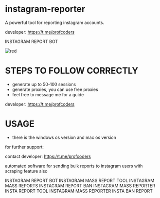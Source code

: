 # instagram-reporter
A powerful tool for reporting instagram accounts.

developer: https://t.me/profcoders

INSTAGRAM REPORT BOT

![red](https://github.com/user-attachments/assets/64fa7546-fdf0-414d-a4ba-6b45df0944be)


# STEPS TO FOLLOW CORRECTLY
- generate up to 50-100 sessions
- generate proxies, you can use free proxies
- feel free to message me for a guide

developer: https://t.me/profcoders

# USAGE
- there is the windows os version and mac os version

for further support:

contact developer: https://t.me/profcoders

automated software for sending bulk reports to instagram users with scraping feature also

INSTAGRAM REPORT BOT
INSTAGRAM MASS REPORT TOOL
INSTAGRAM MASS REPORTS
INSTAGRAM REPORT BAN
INSTAGRAM MASS REPORTER
INSTA REPORT TOOL
INSTAGRAM MASS REPORTER
INSTA BAN REPORT
